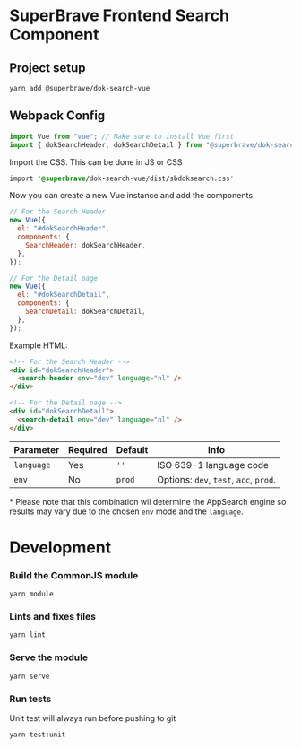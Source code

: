 # SuperBrave Frontend Search Component

## Project setup

```
yarn add @superbrave/dok-search-vue
```

## Webpack Config

```js
import Vue from "vue"; // Make sure to install Vue first
import { dokSearchHeader, dokSearchDetail } from "@superbrave/dok-search-vue"; // Import the components
```

Import the CSS. This can be done in JS or CSS

```css
import '@superbrave/dok-search-vue/dist/sbdoksearch.css'
```

Now you can create a new Vue instance and add the components

```js
// For the Search Header
new Vue({
  el: "#dokSearchHeader",
  components: {
    SearchHeader: dokSearchHeader,
  },
});

// For the Detail page
new Vue({
  el: "#dokSearchDetail",
  components: {
    SearchDetail: dokSearchDetail,
  },
});
```

Example HTML:

```html
<!-- For the Search Header -->
<div id="dokSearchHeader">
  <search-header env="dev" language="nl" />
</div>

<!-- For the Detail page -->
<div id="dokSearchDetail">
  <search-detail env="dev" language="nl" />
</div>
```

| Parameter  | Required | Default | Info                                   |
| ---------- | -------- | ------- | -------------------------------------- |
| `language` | Yes      | `''`    | ISO 639-1 language code                |
| `env`      | No       | `prod`  | Options: `dev`, `test`, `acc`, `prod`. |

\* Please note that this combination wil determine the AppSearch engine so results may vary due to the chosen `env` mode and the `language`.

# Development

### Build the CommonJS module

```
yarn module
```

### Lints and fixes files

```
yarn lint
```

### Serve the module

```
yarn serve
```

### Run tests

Unit test will always run before pushing to git

```
yarn test:unit
```

